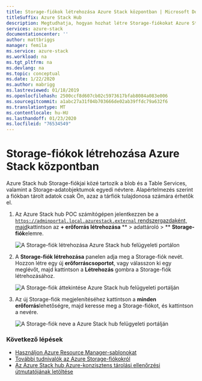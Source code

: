 ```yaml
---
title: Storage-fiókok létrehozása Azure Stack központban | Microsoft Docs
titleSuffix: Azure Stack Hub
description: Megtudhatja, hogyan hozhat létre Storage-fiókokat Azure Stack központban.
services: azure-stack
documentationcenter: ''
author: mattbriggs
manager: femila
ms.service: azure-stack
ms.workload: na
ms.tgt_pltfrm: na
ms.devlang: na
ms.topic: conceptual
ms.date: 1/22/2020
ms.author: mabrigg
ms.lastreviewed: 01/18/2019
ms.openlocfilehash: 2500ccf8d607cb02c5973617bfab8084a083e006
ms.sourcegitcommit: a1abc27a31f04b703666de02ab39ffdc79a632f6
ms.translationtype: MT
ms.contentlocale: hu-HU
ms.lasthandoff: 01/23/2020
ms.locfileid: "76534549"
---
```

# <a name="create-storage-accounts-in-azure-stack-hub"></a>Storage-fiókok létrehozása Azure Stack központban

Azure Stack hub Storage-fiókjai közé tartozik a blob és a Table Services, valamint a Storage-adatobjektumok egyedi névtere. Alapértelmezés szerint a fiókban tárolt adatok csak Ön, azaz a tárfiók tulajdonosa számára érhetők el.

1. Az Azure Stack hub POC számítógépen jelentkezzen be a [`https://adminportal.local.azurestack.external` rendszergazdaként, majd](../asdk/asdk-connect.md)kattintson az **+ erőforrás létrehozása** ** > adattároló > ** **Storage-fiók**elemre.

   ![A Storage-fiók létrehozása Azure Stack hub felügyeleti portálon](media/azure-stack-provision-storage-account/image01.png)

2. A **Storage-fiók létrehozása** panelen adja meg a Storage-fiók nevét. Hozzon létre egy új **erőforráscsoportot**, vagy válasszon ki egy meglévőt, majd kattintson a **Létrehozás** gombra a Storage-fiók létrehozásához.

   ![A Storage-fiók áttekintése Azure Stack hub felügyeleti portálján](media/azure-stack-provision-storage-account/image02.png)

3. Az új Storage-fiók megjelenítéséhez kattintson a **minden erőforrás**lehetőségre, majd keresse meg a Storage-fiókot, és kattintson a nevére.

    ![A Storage-fiók neve a Azure Stack hub felügyeleti portálján](media/azure-stack-provision-storage-account/image03.png)

### <a name="next-steps"></a>Következő lépések

- [Használjon Azure Resource Manager-sablonokat](../user/azure-stack-arm-templates.md)
- [További tudnivalók az Azure Storage-fiókokról](/azure/storage/common/storage-create-storage-account)
- [Az Azure Stack hub Azure-konzisztens tárolási ellenőrzési útmutatójának letöltése](https://aka.ms/azurestacktp1doc)
